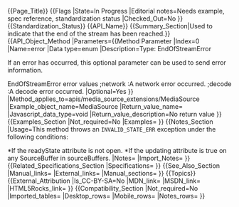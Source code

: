 {{Page_Title}}
{{Flags
|State=In Progress
|Editorial notes=Needs example, spec reference, standardization status
|Checked_Out=No
}}
{{Standardization_Status}}
{{API_Name}}
{{Summary_Section|Used to indicate that the end of the stream has been reached.}}
{{API_Object_Method
|Parameters={{Method Parameter
|Index=0
|Name=error
|Data type=enum
|Description=Type: EndOfStreamError

If an error has occurred, this optional parameter can be used to send error information. 

EndOfStreamError error values
;network 
:A network error occurred.
;decode 
:A decode error occurred.
|Optional=Yes
}}
|Method_applies_to=apis/media_source_extensions/MediaSource
|Example_object_name=MediaSource
|Return_value_name=
|Javascript_data_type=void
|Return_value_description=No return value
}}
{{Examples_Section
|Not_required=No
|Examples=
}}
{{Notes_Section
|Usage=This method throws an <code>INVALID_STATE_ERR</code> exception under the following conditions:

*If the readyState attribute is not open.
*If the updating attribute is true on any SourceBuffer in sourceBuffers.
|Notes=
|Import_Notes=
}}
{{Related_Specifications_Section
|Specifications=
}}
{{See_Also_Section
|Manual_links=
|External_links=
|Manual_sections=
}}
{{Topics}}
{{External_Attribution
|Is_CC-BY-SA=No
|MDN_link=
|MSDN_link=
|HTML5Rocks_link=
}}
{{Compatibility_Section
|Not_required=No
|Imported_tables=
|Desktop_rows=
|Mobile_rows=
|Notes_rows=
}}